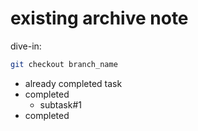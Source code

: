 # existing archive note
dive-in:
```sh
git checkout branch_name
```
- already completed task
- completed
    - subtask#1
- completed

